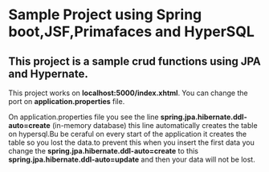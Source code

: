 # Sample Project using Spring boot,JSF,Primafaces and HyperSQL

## This project is a sample crud functions using JPA and Hypernate.
This project works on **localhost:5000/index.xhtml**. You can change the port  on **application.properties** file.

On application.properties file you see the line **spring.jpa.hibernate.ddl-auto=create** (in-memory database) this line automatically creates the table on hypersql.Bu be ceraful on every start of the application it creates the table so you lost the data.to prevent this when you insert the first data you change the **spring.jpa.hibernate.ddl-auto=create** to this **spring.jpa.hibernate.ddl-auto=update** and then your data will not be lost.


